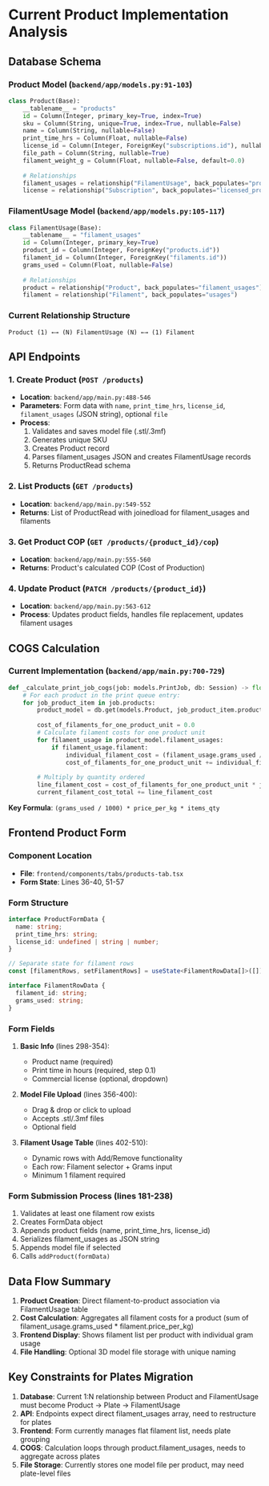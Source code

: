 # Current Product Implementation Analysis

## Database Schema

### Product Model (`backend/app/models.py:91-103`)
```python
class Product(Base):
    __tablename__ = "products"
    id = Column(Integer, primary_key=True, index=True)
    sku = Column(String, unique=True, index=True, nullable=False)
    name = Column(String, nullable=False)
    print_time_hrs = Column(Float, nullable=False)
    license_id = Column(Integer, ForeignKey("subscriptions.id"), nullable=True)
    file_path = Column(String, nullable=True)
    filament_weight_g = Column(Float, nullable=False, default=0.0)
    
    # Relationships
    filament_usages = relationship("FilamentUsage", back_populates="product", cascade="all, delete-orphan")
    license = relationship("Subscription", back_populates="licensed_products")
```

### FilamentUsage Model (`backend/app/models.py:105-117`)
```python
class FilamentUsage(Base):
    __tablename__ = "filament_usages"
    id = Column(Integer, primary_key=True)
    product_id = Column(Integer, ForeignKey("products.id"))
    filament_id = Column(Integer, ForeignKey("filaments.id"))
    grams_used = Column(Float, nullable=False)
    
    # Relationships
    product = relationship("Product", back_populates="filament_usages")
    filament = relationship("Filament", back_populates="usages")
```

### Current Relationship Structure
```
Product (1) ←→ (N) FilamentUsage (N) ←→ (1) Filament
```

## API Endpoints

### 1. Create Product (`POST /products`)
- **Location**: `backend/app/main.py:488-546`
- **Parameters**: Form data with `name`, `print_time_hrs`, `license_id`, `filament_usages` (JSON string), optional `file`
- **Process**: 
  1. Validates and saves model file (.stl/.3mf)
  2. Generates unique SKU
  3. Creates Product record
  4. Parses filament_usages JSON and creates FilamentUsage records
  5. Returns ProductRead schema

### 2. List Products (`GET /products`)
- **Location**: `backend/app/main.py:549-552`
- **Returns**: List of ProductRead with joinedload for filament_usages and filaments

### 3. Get Product COP (`GET /products/{product_id}/cop`)
- **Location**: `backend/app/main.py:555-560`
- **Returns**: Product's calculated COP (Cost of Production)

### 4. Update Product (`PATCH /products/{product_id}`)
- **Location**: `backend/app/main.py:563-612`
- **Process**: Updates product fields, handles file replacement, updates filament usages

## COGS Calculation

### Current Implementation (`backend/app/main.py:700-729`)
```python
def _calculate_print_job_cogs(job: models.PrintJob, db: Session) -> float:
    # For each product in the print queue entry:
    for job_product_item in job.products:
        product_model = db.get(models.Product, job_product_item.product_id)
        
        cost_of_filaments_for_one_product_unit = 0.0
        # Calculate filament costs for one product unit
        for filament_usage in product_model.filament_usages:
            if filament_usage.filament:
                individual_filament_cost = (filament_usage.grams_used / 1000.0) * filament_usage.filament.price_per_kg
                cost_of_filaments_for_one_product_unit += individual_filament_cost
        
        # Multiply by quantity ordered
        line_filament_cost = cost_of_filaments_for_one_product_unit * job_product_item.items_qty
        current_filament_cost_total += line_filament_cost
```

**Key Formula**: `(grams_used / 1000) * price_per_kg * items_qty`

## Frontend Product Form

### Component Location
- **File**: `frontend/components/tabs/products-tab.tsx`
- **Form State**: Lines 36-40, 51-57

### Form Structure
```typescript
interface ProductFormData {
  name: string;
  print_time_hrs: string;
  license_id: undefined | string | number;
}

// Separate state for filament rows
const [filamentRows, setFilamentRows] = useState<FilamentRowData[]>([])

interface FilamentRowData {
  filament_id: string;
  grams_used: string;
}
```

### Form Fields
1. **Basic Info** (lines 298-354):
   - Product name (required)
   - Print time in hours (required, step 0.1)
   - Commercial license (optional, dropdown)

2. **Model File Upload** (lines 356-400):
   - Drag & drop or click to upload
   - Accepts .stl/.3mf files
   - Optional field

3. **Filament Usage Table** (lines 402-510):
   - Dynamic rows with Add/Remove functionality
   - Each row: Filament selector + Grams input
   - Minimum 1 filament required

### Form Submission Process (lines 181-238)
1. Validates at least one filament row exists
2. Creates FormData object
3. Appends product fields (name, print_time_hrs, license_id)
4. Serializes filament_usages as JSON string
5. Appends model file if selected
6. Calls `addProduct(formData)`

## Data Flow Summary

1. **Product Creation**: Direct filament-to-product association via FilamentUsage table
2. **Cost Calculation**: Aggregates all filament costs for a product (sum of filament_usage.grams_used * filament.price_per_kg)
3. **Frontend Display**: Shows filament list per product with individual gram usage
4. **File Handling**: Optional 3D model file storage with unique naming

## Key Constraints for Plates Migration

1. **Database**: Current 1:N relationship between Product and FilamentUsage must become Product → Plate → FilamentUsage
2. **API**: Endpoints expect direct filament_usages array, need to restructure for plates
3. **Frontend**: Form currently manages flat filament list, needs plate grouping
4. **COGS**: Calculation loops through product.filament_usages, needs to aggregate across plates
5. **File Storage**: Currently stores one model file per product, may need plate-level files